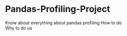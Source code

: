 # Pandas-Profiling-Project
Know about everything about pandas profiling
How to do                                                                             
Why to do
us
